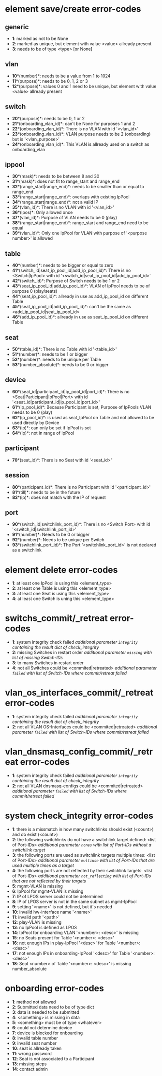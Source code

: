 # element save/create error-codes

## generic

  * **1**: marked as not to be None
  * **2**: marked as unique, but element with value <value\> allready present
  * **3**: needs to be of type <type\> [or None]

## vlan

  * **10***(number)*: needs to be a value from 1 to 1024
  * **11***(purpose)*: needs to be 0, 1, 2 or 3
  * **12***(purpose)*: values 0 and 1 need to be unique, but element with value <value\> allready present

## switch

  * **20***(purpose)*: needs to be 0, 1 or 2
  * **21***(onboarding_vlan_id)*: can't be None for purposes 1 and 2
  * **22***(onboarding_vlan_id)*: There is no VLAN with id '<vlan_id\>'
  * **23***(onboarding_vlan_id)*: VLAN purpose needs to be 2 (onboarding) but is '<vlan_purpose\>'
  * **24***(onboarding_vlan_id)*: This VLAN is allready used on a switch as onboarding_vlan

## ippool

  * **30***(mask)*: needs to be between 8 and 30
  * **31***(mask)*: does not fit to range_start and range_end
  * **32***(range_start|range_end)*: needs to be smaller than or equal to range_end
  * **33***(range_start|range_end)*: overlaps with existing IpPool
  * **34***(range_start|range_end)*: not a valid IP
  * **35***(vlan_id)*: There is no VLAN with id '<vlan_id\>'
  * **36***(lpos)*: Only allowed once
  * **37***(vlan_id)*: Purpose of VLAN needs to be 0 (play)
  * **38***(range_start|range_end)*: range_start and range_end need to be equal
  * **39***(vlan_id)*: Only one IpPool for VLAN with purpose of '<purpose number\>' is allowed

## table

  * **40***(number)*: needs to be bigger or equal to zero
  * **41***(switch_id|seat_ip_pool_id|add_ip_pool_id)*: There is no <Switch|IpPool\> with id '<switch_id|seat_ip_pool_id|add_ip_pool_id\>'
  * **42***(switch_id)*: Purpose of Switch needs to be 1 or 2
  * **43***(seat_ip_pool_id|add_ip_pool_id)*: VLAN of IpPool needs to be of purpose 0 (play/seats)
  * **44***(seat_ip_pool_id)*: allready in use as add_ip_pool_id on different Table
  * **45***(seat_ip_pool_id|add_ip_pool_id)*: can't be the same as <add_ip_pool_id|seat_ip_pool_id\>
  * **46***(add_ip_pool_id)*: allready in use as seat_ip_pool_id on different Table

## seat

  * **50***(table_id)*: There is no Table with id '<table_id\>'
  * **51***(number)*: needs to be 1 or bigger
  * **52***(number)*: needs to be unique per Table
  * **53***(number_absolute)*: needs to be 0 or bigger

## device

  * **60***(seat_id|participant_id|ip_pool_id|port_id)*: There is no <Seat|Participant|IpPool|Port\> with id '<seat_id|participant_id|ip_pool_id|port_id\>'
  * **61***(ip_pool_id)*: Because Participant is set, Purpose of IpPools VLAN needs to be 0 (play)
  * **62***(ip_pool_id)*: is used as seat_IpPool on Table and not allowed to be used directly by Device
  * **63***(ip)*: can only be set if IpPool is set
  * **64***(ip)*: not in range of IpPool

## participant

  * **70***(seat_id)*: There is no Seat with id '<seat_id\>'

## session

  * **80***(participant_id)*: There is no Participant with id '<participant_id\>'
  * **81***(till)*: needs to be in the future
  * **82***(ip)*: does not match with the IP of request

## port

  * **90***(switch_id|switchlink_port_id)*: There is no <Switch|Port\> with id '<switch_id|switchlink_port_id\>'
  * **91***(number)*: Needs to be 0 or bigger
  * **92***(number)*: Needs to be unique per Switch
  * **93***(switchlink_port_id)*: The Port '<switchlink_port_id\>' is not declared as a switchlink

# element delete error-codes

  * **1**: at least one IpPool is using this <element_type\>
  * **2**: at least one Table is using this <element_type\>
  * **3**: at least one Seat is using this <element_type\>
  * **4**: at least one Switch is uning this <element_type\>

# switchs_commit/_retreat error-codes

  * **1**: system integrity check failed *additional parameter `integrity` containing the result dict of check_integrity*
  * **2**: missing Switches in restart order *additional parameter `missing` with list of missing Switch-IDs*
  * **3**: to many Switches in restart order
  * **4**: not all Switches could be <commited|retreated\> *additional parameter `failed` with list of Switch-IDs where commit/retreat failed*

# vlan_os_interfaces_commit/_retreat error-codes

  * **1**: system integrity check failed *additional parameter `integrity` containing the result dict of check_integrity*
  * **2**: not all VLAN OS-Interfaces could be <commited|retreated\> *additional parameter `failed` with list of Switch-IDs where commit/retreat failed*

# vlan_dnsmasq_config_commit/_retreat error-codes

  * **1**: system integrity check failed *additional parameter `integrity` containing the result dict of check_integrity*
  * **2**: not all VLAN dnsmasq-configs could be <commited|retreated\> *additional parameter `failed` with list of Switch-IDs where commit/retreat failed*

# system check_integrity error-codes

  * **1**: there is a missmatch in how many switchlinks should exist (<count\>) and do exist (<count\>)
  * **2**: the following switchlinks do not have a switchlink target defined: <list of Port-IDs\> *additional parameter `nones` with list of Port-IDs without a switchlink target*
  * **3**: the following ports are used as switchlink targets multiple times: <list of Port-IDs\> *additional parameter `multiuse` with list of Port-IDs that are used multiple times as a target*
  * **4**: the following ports are not reflected by their switchlink targets: <list of Port-IDs\> *additional parameter `not_reflecting` with list of Port-IDs that are not reflected by their targets*
  * **5**: mgmt-VLAN is missing
  * **6**: IpPool for mgmt-VLAN is missing
  * **7**: IP of LPOS server could not be determined
  * **8**: IP of LPOS server is not in the same subnet as mgmt-IpPool
  * **9**: setting '<name\>' is not defined, but it's needed
  * **10**: invalid hw-interface name '<name\>'
  * **11**: invalid path '<path\>'
  * **12**: play-VLAN is missing
  * **13**: no IpPool is defined as LPOS
  * **14**: IpPool for onboarding VLAN '<number\>: <desc\>' is missing
  * **15**: no Seats present for Table '<number\>: <desc\>'
  * **16**: not enough IPs in play-IpPool '<desc\>' for Table '<number\>: <desc\>'
  * **17**: not enough IPs in onboarding-IpPool '<desc\>' for Table '<number\>: <desc\>'
  * **18**: Seat <number\> of Table '<number\>: <desc\>' is missing number_absolute

# onboarding error-codes

  * **1**: method not allowed
  * **2**: Submitted data need to be of type dict
  * **3**: data is needed to be submitted
  * **4**: <something\> is missing in data
  * **5**: <something\> must be of type <whatever\>
  * **6**: could not determine device
  * **7**: device is blocked for onboarding
  * **8**: invalid table number
  * **9**: invalid seat number
  * **10**: seat is allready taken
  * **11**: wrong password
  * **12**: Seat is not associated to a Participant
  * **13**: missing steps
  * **14**: contact admin
